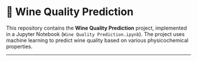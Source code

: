 # 🍷 Wine Quality Prediction

This repository contains the **Wine Quality Prediction** project, implemented in a Jupyter Notebook (`Wine Quality Prediction.ipynb`). The project uses machine learning to predict wine quality based on various physicochemical properties.

--- 

